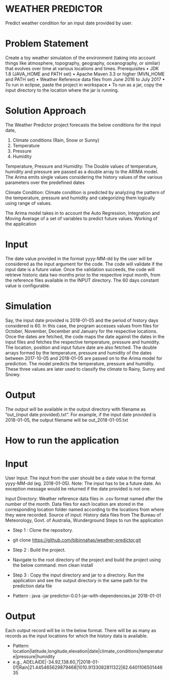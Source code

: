 # WEATHER PREDICTOR
Predict weather condition for an input date provided by user.

# Problem Statement
Create a toy weather simulation of the environment (taking into account things like atmosphere, topography, geography, oceanography, or similar) that evolves over time at various locations and times. 
Prerequisites
•	JDK 1.8 (JAVA_HOME and PATH set)
•	Apache Maven 3.3 or higher (MVN_HOME and PATH set)
•	Weather Reference data files from June 2016 to July 2017
•	To run in eclipse, paste the project in workspace
•	To run as a jar, copy the input directory to the location where the jar is running.

# Solution Approach
The Weather Predictor project forecasts the below conditions for the input date, 
1.	Climate conditions (Rain, Snow or Sunny)
2.	Temperature
3.	Pressure
4.	Humidity

Temperature, Pressure and Humidity: The Double values of temperature, humidity and pressure are passed as a double array to the ARIMA model. The Arima emits single values considering the history values of the various parameters over the predefined dates

Climate Condition:  Climate condition is predicted by analyzing the pattern of the temperature, pressure and humidity and categorizing them logically using range of values. 

The Arima model takes in to account the Auto Regression, Integration and Moving Average of a set of variables to predict future values.
Working of the application

# Input
The date value provided in the format yyyy-MM-dd by the user will be considered as the input argument for the code. The code will validate if the input date is a future value. 
Once the validation succeeds, the code will retrieve historic data two months prior to the respective input month, from the reference files available in the INPUT directory. The 60 days constant value is configurable. 

# Simulation
Say, the input date provided is 2018-01-05 and the period of history days considered is 60. In this case, the program accesses values from files for October, November, December and January for the respective locations. Once the dates are fetched, the code maps the date against the dates in the input files and fetches the respective temperature, pressure and humidity. The location, position and input future date are also fetched. The double arrays formed by the temperature, pressure and humidity of the dates between 2017-10-05 and 2018-01-05 are passed on to the Arima model for prediction. The model predicts the temperature, pressure and humidity. These three values are later used to classify the climate to Rainy, Sunny and Snowy.

# Output
The output will be available in the output directory with filename as “out_(input date provided).txt”. For example, if the input date provided is 2018-01-05, the output filename will be out_2018-01-05.txt

# How to run the application
# Input
User Input: The input from the user should be a date value in the format yyyy-MM-dd (eg. 2018-01-05). 
Note: The input has to be a future date. An exception message would be returned if the date provided is not one.

Input Directory: Weather reference data files in .csv format named after the number of the month. Data files for each location are stored in the corresponding location folder named according to the locations from where they were recorded. 
Source of input: History data files from The Bureau of Meteorology, Govt. of Australia, Wunderground
Steps to run the application

- Step 1 : Clone the repository.
- git clone https://github.com/bibinnahas/weather-predictor.git

- Step 2 : Build the project.
- Navigate to the root directory of the project and build the project using the below command:
  mvn clean install

- Step 3 : Copy the input directory and jar to a directory. Run the application and see the output directory in the same path for the     prediction data file
 
- Pattern : java -jar predictor-0.0.1-jar-with-dependencies.jar 2018-01-01

# Output
Each output record will be in the below format. There will be as many as records as the input locations for which the history data is available.
- Pattern: location|latitude,longitude,elevation|date|climate_conditions|temperature|pressure|humidity
- e.g., ADELAIDE|-34.92,138.60,7|2018-01-01|Rain|21.445465629879468|1010.9133082811322|62.640110650144635

